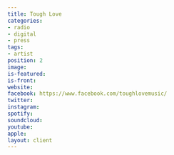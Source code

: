 ```yaml
---
title: Tough Love
categories:
- radio
- digital
- press
tags:
- artist
position: 2
image: 
is-featured: 
is-front: 
website: 
facebook: https://www.facebook.com/toughlovemusic/
twitter: 
instagram: 
spotify: 
soundcloud: 
youtube: 
apple: 
layout: client
---
```


